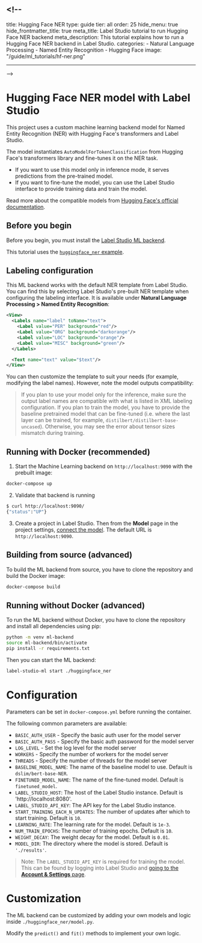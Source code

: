 ## <!--

title: Hugging Face NER
type: guide
tier: all
order: 25
hide_menu: true
hide_frontmatter_title: true
meta_title: Label Studio tutorial to run Hugging Face NER backend
meta_description: This tutorial explains how to run a Hugging Face NER backend in Label Studio.
categories: - Natural Language Processing - Named Entity Recognition - Hugging Face
image: "/guide/ml_tutorials/hf-ner.png"

---

-->

# Hugging Face NER model with Label Studio

This project uses a custom machine learning backend model for Named Entity Recognition (NER) with Hugging Face's transformers and Label Studio.

The model instantiates `AutoModelForTokenClassification` from Hugging Face's transformers library and fine-tunes it on the NER task.

- If you want to use this model only in inference mode, it serves predictions from the pre-trained model.
- If you want to fine-tune the model, you can use the Label Studio interface to provide training data and train the model.

Read more about the compatible models from [Hugging Face's official documentation](https://huggingface.co/docs/transformers/en/tasks/token_classification).

## Before you begin

Before you begin, you must install the [Label Studio ML backend](https://github.com/HumanSignal/label-studio-ml-backend?tab=readme-ov-file#quickstart).

This tutorial uses the [`huggingface_ner` example](https://github.com/HumanSignal/label-studio-ml-backend/tree/master/label_studio_ml/examples/huggingface_ner).

## Labeling configuration

This ML backend works with the default NER template from Label Studio. You can find this by selecting Label Studio's pre-built NER template when configuring the labeling interface. It is available under **Natural Language Processing > Named Entity Recognition**:

```xml
<View>
  <Labels name="label" toName="text">
    <Label value="PER" background="red"/>
    <Label value="ORG" background="darkorange"/>
    <Label value="LOC" background="orange"/>
    <Label value="MISC" background="green"/>
  </Labels>

  <Text name="text" value="$text"/>
</View>
```

You can then customize the template to suit your needs (for example, modifying the label names). However, note the model outputs compatibility:

> If you plan to use your model only for the inference, make sure the output label names are compatible with what is listed in XML labeling configuration. If you plan to train the model, you have to provide the baseline pretrained model that can be fine-tuned (i.e. where the last layer can be trained, for example, `distilbert/distilbert-base-uncased`). Otherwise, you may see the error about tensor sizes mismatch during training.

## Running with Docker (recommended)

1. Start the Machine Learning backend on `http://localhost:9090` with the prebuilt image:

```bash
docker-compose up
```

2. Validate that backend is running

```bash
$ curl http://localhost:9090/
{"status":"UP"}
```

3. Create a project in Label Studio. Then from the **Model** page in the project settings, [connect the model](https://labelstud.io/guide/ml#Connect-the-model-to-Label-Studio). The default URL is `http://localhost:9090`.

## Building from source (advanced)

To build the ML backend from source, you have to clone the repository and build the Docker image:

```bash
docker-compose build
```

## Running without Docker (advanced)

To run the ML backend without Docker, you have to clone the repository and install all dependencies using pip:

```bash
python -m venv ml-backend
source ml-backend/bin/activate
pip install -r requirements.txt
```

Then you can start the ML backend:

```bash
label-studio-ml start ./huggingface_ner
```

# Configuration

Parameters can be set in `docker-compose.yml` before running the container.

The following common parameters are available:

- `BASIC_AUTH_USER` - Specify the basic auth user for the model server
- `BASIC_AUTH_PASS` - Specify the basic auth password for the model server
- `LOG_LEVEL` - Set the log level for the model server
- `WORKERS` - Specify the number of workers for the model server
- `THREADS` - Specify the number of threads for the model server
- `BASELINE_MODEL_NAME`: The name of the baseline model to use. Default is `dslim/bert-base-NER`.
- `FINETUNED_MODEL_NAME`: The name of the fine-tuned model. Default is `finetuned_model`.
- `LABEL_STUDIO_HOST`: The host of the Label Studio instance. Default is 'http://localhost:8080'.
- `LABEL_STUDIO_API_KEY`: The API key for the Label Studio instance.
- `START_TRAINING_EACH_N_UPDATES`: The number of updates after which to start training. Default is `10`.
- `LEARNING_RATE`: The learning rate for the model. Default is `1e-3`.
- `NUM_TRAIN_EPOCHS`: The number of training epochs. Default is `10`.
- `WEIGHT_DECAY`: The weight decay for the model. Default is `0.01`.
- `MODEL_DIR`: The directory where the model is stored. Default is `'./results'`.

> Note: The `LABEL_STUDIO_API_KEY` is required for training the model. This can be found by logging
> into Label Studio and [going to the **Account & Settings** page](https://labelstud.io/guide/user_account#Access-token).

# Customization

The ML backend can be customized by adding your own models and logic inside `./huggingface_ner/model.py`.

Modify the `predict()` and `fit()` methods to implement your own logic.
